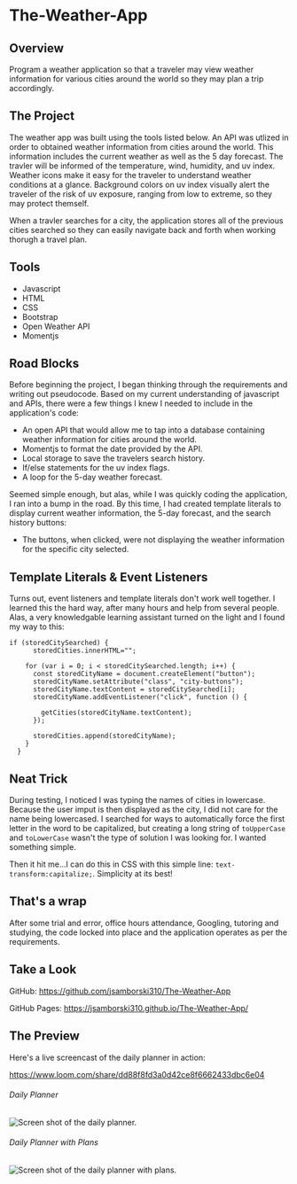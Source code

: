 # The-Weather-App

## Overview

Program a weather application so that a traveler may view weather information for various cities around the world so they may plan a trip accordingly.  


## The Project

The weather app was built using the tools listed below. An API was utlized in order to obtained weather information from cities around the world. This information includes the current weather as well as the 5 day forecast. The travler will be informed of the temperature, wind, humidity, and uv index. Weather icons make it easy for the traveler to understand weather conditions at a glance. Background colors on uv index visually alert the traveler of the risk of uv exposure, ranging from low to extreme, so they may protect themself.

When a travler searches for a city, the application stores all of the previous cities searched so they can easily navigate back and forth when working thorugh a travel plan. 
 

## Tools

* Javascript
* HTML
* CSS
* Bootstrap
* Open Weather API
* Momentjs


## Road Blocks

Before beginning the project, I began thinking through the requirements and writing out pseudocode. Based on my current understanding of javascript and APIs, there were a few things I knew I needed to include in the application's code: 

* An open API that would allow me to tap into a database containing weather information for cities around the world.
* Momentjs to format the date provided by the API.
* Local storage to save the travelers search history.
* If/else statements for the uv index flags.
* A loop for the 5-day weather forecast.


Seemed simple enough, but alas, while I was quickly coding the application, I ran into a bump in the road. By this time, I had created template literals to display current weather information, the 5-day forecast, and the search history buttons: 


- The buttons, when clicked, were not displaying the weather information for the specific city selected. 


## Template Literals & Event Listeners 

Turns out, event listeners and template literals don't work well together. I learned this the hard way, after many hours and help from several people. Alas, a very knowledgable learning assistant turned on the light and I found my way to this:

```
if (storedCitySearched) {
      storedCities.innerHTML="";
      
    for (var i = 0; i < storedCitySearched.length; i++) {
      const storedCityName = document.createElement("button");
      storedCityName.setAttribute("class", "city-buttons");
      storedCityName.textContent = storedCitySearched[i];
      storedCityName.addEventListener("click", function () {

        getCities(storedCityName.textContent);
      });

      storedCities.append(storedCityName);
    }
  }
```

## Neat Trick

During testing, I noticed I was typing the names of cities in lowercase. Because the user imput is then displayed as the city, I did not care for the name being lowercased. I searched for ways to automatically force the first letter in the word to be capitalized, but creating a long string of `toUpperCase` and `toLowerCase` wasn't the type of solution I was looking for. I wanted something simple. 

Then it hit me...I can do this in CSS with this simple line: `text-transform:capitalize;`. Simplicity at its best!


## That's a wrap

After some trial and error, office hours attendance, Googling, tutoring and studying, the code locked into place and the application operates as per the requirements.  


## Take a Look

GitHub: https://github.com/jsamborski310/The-Weather-App

GitHub Pages: https://jsamborski310.github.io/The-Weather-App/


## The Preview

Here's a live screencast of the daily planner in action: 

https://www.loom.com/share/dd88f8fd3a0d42ce8f6662433dbc6e04


###### Daily Planner


![Screen shot of the daily planner.](Assets/images/Daily-Planner.png)


###### Daily Planner with Plans


![Screen shot of the daily planner with plans.](Assets/images/Daily-Planner-With-Plans.png)
